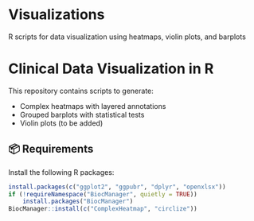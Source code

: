 # Visualizations
R scripts for data visualization using heatmaps, violin plots, and barplots

# Clinical Data Visualization in R

This repository contains scripts to generate:
- Complex heatmaps with layered annotations
- Grouped barplots with statistical tests
- Violin plots (to be added)

## 📦 Requirements

Install the following R packages:

```R
install.packages(c("ggplot2", "ggpubr", "dplyr", "openxlsx"))
if (!requireNamespace("BiocManager", quietly = TRUE))
    install.packages("BiocManager")
BiocManager::install(c("ComplexHeatmap", "circlize"))

